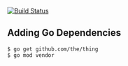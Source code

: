 [![Build Status](https://travis-ci.org/leehambley/go-ansible-moudules.svg?branch=master)](https://travis-ci.org/leehambley/go-ansible-moudules)


## Adding Go Dependencies

    $ go get github.com/the/thing
    $ go mod vendor
